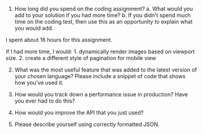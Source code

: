 1. How long did you spend on the coding assignment?
   a. What would you add to your solution if you had more time?
   b. If you didn't spend much time on the coding test, then use this as an
   opportunity to explain what you would add.

I spent about 16 hours for this assignment.

If I had more time, I would: 1. dynamically render images based on viewport size. 2. create a different style of pagination for mobile view

2. What was the most useful feature that was added to the latest version of your chosen language? Please include a snippet of code that shows how you've used it.

3. How would you track down a performance issue in production? Have you ever had to do this?

4. How would you improve the API that you just used?

5. Please describe yourself using correctly formatted JSON.

